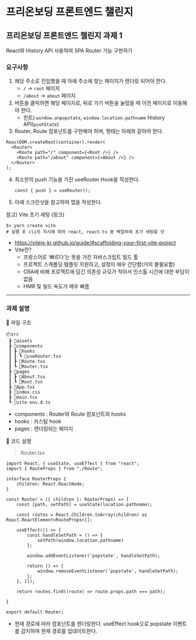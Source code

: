 # 프리온보딩 프론트엔드 챌린지
## 프리온보딩 프론트엔드 챌린지 과제 1
React와 History API 사용하여 SPA Router 기능 구현하기

### 요구사항
1) 해당 주소로 진입했을 때 아래 주소에 맞는 페이지가 렌더링 되어야 한다.
   - `/` → `root` 페이지
   - `/about` → `about` 페이지
2) 버튼을 클릭하면 해당 페이지로, 뒤로 가기 버튼을 눌렀을 때 이전 페이지로 이동해야 한다.
   - 힌트) `window.onpopstate`, `window.location.pathname` History API(`pushState`)
3) Router, Route 컴포넌트를 구현해야 하며, 형태는 아래와 같아야 한다.
```
ReactDOM.createRoot(container).render(
  <Router>
    <Route path="/" component={<Root />} />
    <Route path="/about" component={<About />} />
  </Router>
);
```
4) 최소한의 push 기능을 가진 useRouter Hook을 작성한다.
   ```
   const { push } = useRouter();
   ```
5) 아래 스크린샷을 참고하여 앱을 작성한다.

참고) Vite 초기 세팅 (링크)
```
$> yarn create vite
# 실행 후 cli의 지시에 따라 react, react-ts 중 택일하여 초기 세팅할 것
```
- <https://vitejs-kr.github.io/guide/#scaffolding-your-first-vite-project>
- Vite란?
  + 프랑스어로 ‘빠르다’는 뜻을 가진 자바스크립트 빌드 툴
  + 프로젝트 스캐폴딩 템플릿 지원하고, 설정이 매우 간단함(거의 불필요함)
  + CRA에 비해 프로젝트에 담긴 의존성 규모가 작아서 인스톨 시간에 대한 부담이 없음
  + HMR 및 빌드 속도가 매우 빠름
 
------------

### 과제 설명
📂 파일 구조
```
📦src
 ┣ 📂assets
 ┣ 📂components
 ┃ ┣ 📂hooks
 ┃ ┃ ┗ 📜useRouter.tsx
 ┃ ┣ 📜Route.tsx
 ┃ ┗ 📜Router.tsx
 ┣ 📂pages
 ┃ ┣ 📜About.tsx
 ┃ ┗ 📜Root.tsx
 ┣ 📜App.tsx
 ┣ 📜index.css
 ┣ 📜main.tsx
 ┗ 📜vite-env.d.ts
```
+ components : Router와 Route 컴포넌트와 hooks
+ hooks : 커스텀 hook
+ pages : 렌더링되는 페이지

📖 코드 설명
> Router.tsx
```
import React, { useState, useEffect } from "react";
import { RouteProps } from "./Route";

interface RouterProps {
    children: React.ReactNode;
}

const Router = ({ children }: RouterProps) => {
    const [path, setPath] = useState(location.pathname);

    const routes = React.Children.toArray(children) as React.ReactElement<RouteProps>[];

    useEffect(() => {
        const handleSetPath = () => {
            setPath(window.location.pathname)
        };

        window.addEventListener('popstate', handleSetPath);

        return () => {
            window.removeEventListener('popstate', handleSetPath);
        };
    }, []);

    return routes.find((route) => route.props.path === path);

}

export default Router;
```
+ 현재 경로에 따라 컴포넌트를 렌더링한다. useEffect hook으로 popstate 이벤트를 감지하여 현재 경로를 업데이트한다.



